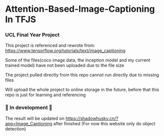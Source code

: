 # Attention-Based-Image-Captioning In TFJS
### UCL Final Year Project

This project is referenced and rewrote from: https://www.tensorflow.org/tutorials/text/image_captioning

Some of the files(coco image data, the inception model and my current trained model) have not been uploaded due to the file size

The project pulled directly from this repo cannot run directly due to missing files

Will upload the whole project to online storage in the future, before that this repo is just for learning and referencing

### 🚧   In development  🚧

The result will be updated on https://shadowhusky.cn/?app=Image_Captioning after finished (For now this website only do object detection) 
